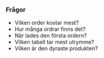 ### Frågor ###
* Vilken order kostar mest?
* Hur många ordrar finns det?
* När lades den första ordern?
* Vilken tabell tar mest utrymme?
* Vilken är den dyraste produkten?